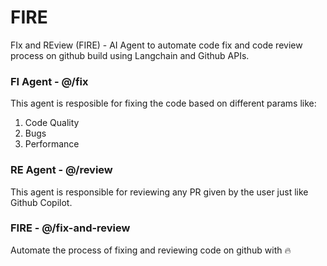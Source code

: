 # FIRE
FIx and REview (FIRE) - AI Agent to automate code fix and code review process on github build using Langchain and Github APIs.


### FI Agent - @/fix

This agent is resposible for fixing the code based on different params like:
1. Code Quality
2. Bugs
3. Performance

### RE Agent - @/review

This agent is responsible for reviewing any PR given by the user just like Github Copilot.


### FIRE - @/fix-and-review

Automate the process of fixing and reviewing code on github with 🔥